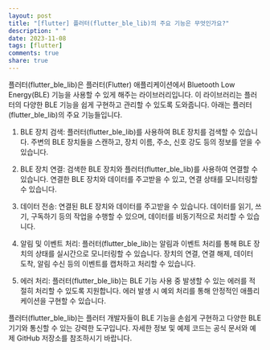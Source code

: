```yaml
---
layout: post
title: "[flutter] 플러터(flutter_ble_lib)의 주요 기능은 무엇인가요?"
description: " "
date: 2023-11-08
tags: [flutter]
comments: true
share: true
---
```


플러터(flutter_ble_lib)은 플러터(Flutter) 애플리케이션에서 Bluetooth Low Energy(BLE) 기능을 사용할 수 있게 해주는 라이브러리입니다. 이 라이브러리는 플러터의 다양한 BLE 기능을 쉽게 구현하고 관리할 수 있도록 도와줍니다. 아래는 플러터(flutter_ble_lib)의 주요 기능들입니다.

1. BLE 장치 검색: 플러터(flutter_ble_lib)를 사용하여 BLE 장치를 검색할 수 있습니다. 주변의 BLE 장치들을 스캔하고, 장치 이름, 주소, 신호 강도 등의 정보를 얻을 수 있습니다.

2. BLE 장치 연결: 검색한 BLE 장치와 플러터(flutter_ble_lib)를 사용하여 연결할 수 있습니다. 연결한 BLE 장치와 데이터를 주고받을 수 있고, 연결 상태를 모니터링할 수 있습니다.

3. 데이터 전송: 연결된 BLE 장치와 데이터를 주고받을 수 있습니다. 데이터를 읽기, 쓰기, 구독하기 등의 작업을 수행할 수 있으며, 데이터를 비동기적으로 처리할 수 있습니다.

4. 알림 및 이벤트 처리: 플러터(flutter_ble_lib)는 알림과 이벤트 처리를 통해 BLE 장치의 상태를 실시간으로 모니터링할 수 있습니다. 장치의 연결, 연결 해제, 데이터 도착, 알림 수신 등의 이벤트를 캡처하고 처리할 수 있습니다.

5. 에러 처리: 플러터(flutter_ble_lib)는 BLE 기능 사용 중 발생할 수 있는 에러를 적절히 처리할 수 있도록 지원합니다. 에러 발생 시 예외 처리를 통해 안정적인 애플리케이션을 구현할 수 있습니다.

플러터(flutter_ble_lib)는 플러터 개발자들이 BLE 기능을 손쉽게 구현하고 다양한 BLE 기기와 통신할 수 있는 강력한 도구입니다. 자세한 정보 및 예제 코드는 공식 문서와 예제 GitHub 저장소를 참조하시기 바랍니다.